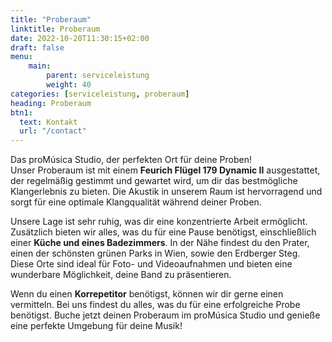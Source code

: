 ```yaml
---
title: "Proberaum"
linktitle: Proberaum
date: 2022-10-20T11:30:15+02:00
draft: false
menu:
    main:
        parent: serviceleistung
        weight: 40
categories: [serviceleistung, proberaum]
heading: Proberaum
btn1:
  text: Kontakt
  url: "/contact"
---
```


Das proMúsica Studio, der perfekten Ort für deine Proben!<br>
 Unser Proberaum ist mit einem **Feurich Flügel 179 Dynamic II** ausgestattet, der regelmäßig gestimmt und gewartet wird, um dir das bestmögliche Klangerlebnis zu bieten. Die Akustik in unserem Raum ist hervorragend und sorgt für eine optimale Klangqualität während deiner Proben.

Unsere Lage ist sehr ruhig, was dir eine konzentrierte Arbeit ermöglicht. Zusätzlich bieten wir alles, was du für eine Pause benötigst, einschließlich einer **Küche und eines Badezimmers**. In der Nähe findest du den Prater, einen der schönsten grünen Parks in Wien, sowie den Erdberger Steg. Diese Orte sind ideal für Foto- und Videoaufnahmen und bieten eine wunderbare Möglichkeit, deine Band zu präsentieren.

Wenn du einen **Korrepetitor** benötigst, können wir dir gerne einen vermitteln. Bei uns findest du alles, was du für eine erfolgreiche Probe benötigst. Buche jetzt deinen Proberaum im proMúsica Studio und genieße eine perfekte Umgebung für deine Musik!